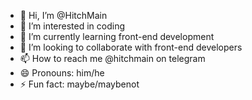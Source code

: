 - 👋 Hi, I’m @HitchMain
- 👀 I’m interested in coding
- 🌱 I’m currently learning front-end development
- 💞️ I’m looking to collaborate with front-end developers
- 📫 How to reach me @hitchmain on telegram
- 😄 Pronouns: him/he
- ⚡ Fun fact: maybe/maybenot

<!---
HitchMain/HitchMain is a ✨ special ✨ repository because its `README.md` (this file) appears on your GitHub profile.
You can click the Preview link to take a look at your changes.
--->
